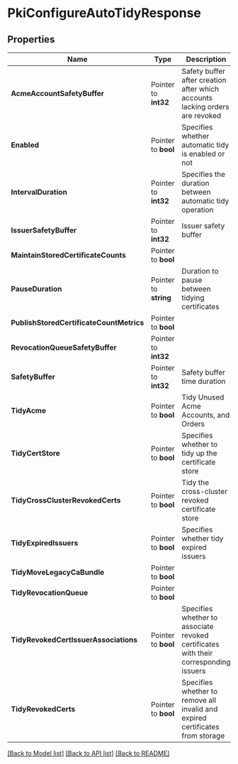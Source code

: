 # PkiConfigureAutoTidyResponse


## Properties

Name | Type | Description | Notes
------------ | ------------- | ------------- | -------------
**AcmeAccountSafetyBuffer** | Pointer to **int32** | Safety buffer after creation after which accounts lacking orders are revoked | [optional] 
**Enabled** | Pointer to **bool** | Specifies whether automatic tidy is enabled or not | [optional] 
**IntervalDuration** | Pointer to **int32** | Specifies the duration between automatic tidy operation | [optional] 
**IssuerSafetyBuffer** | Pointer to **int32** | Issuer safety buffer | [optional] 
**MaintainStoredCertificateCounts** | Pointer to **bool** |  | [optional] 
**PauseDuration** | Pointer to **string** | Duration to pause between tidying certificates | [optional] 
**PublishStoredCertificateCountMetrics** | Pointer to **bool** |  | [optional] 
**RevocationQueueSafetyBuffer** | Pointer to **int32** |  | [optional] 
**SafetyBuffer** | Pointer to **int32** | Safety buffer time duration | [optional] 
**TidyAcme** | Pointer to **bool** | Tidy Unused Acme Accounts, and Orders | [optional] 
**TidyCertStore** | Pointer to **bool** | Specifies whether to tidy up the certificate store | [optional] 
**TidyCrossClusterRevokedCerts** | Pointer to **bool** | Tidy the cross-cluster revoked certificate store | [optional] 
**TidyExpiredIssuers** | Pointer to **bool** | Specifies whether tidy expired issuers | [optional] 
**TidyMoveLegacyCaBundle** | Pointer to **bool** |  | [optional] 
**TidyRevocationQueue** | Pointer to **bool** |  | [optional] 
**TidyRevokedCertIssuerAssociations** | Pointer to **bool** | Specifies whether to associate revoked certificates with their corresponding issuers | [optional] 
**TidyRevokedCerts** | Pointer to **bool** | Specifies whether to remove all invalid and expired certificates from storage | [optional] 





[[Back to Model list]](../README.md#documentation-for-models) [[Back to API list]](../README.md#documentation-for-api-endpoints) [[Back to README]](../README.md)


